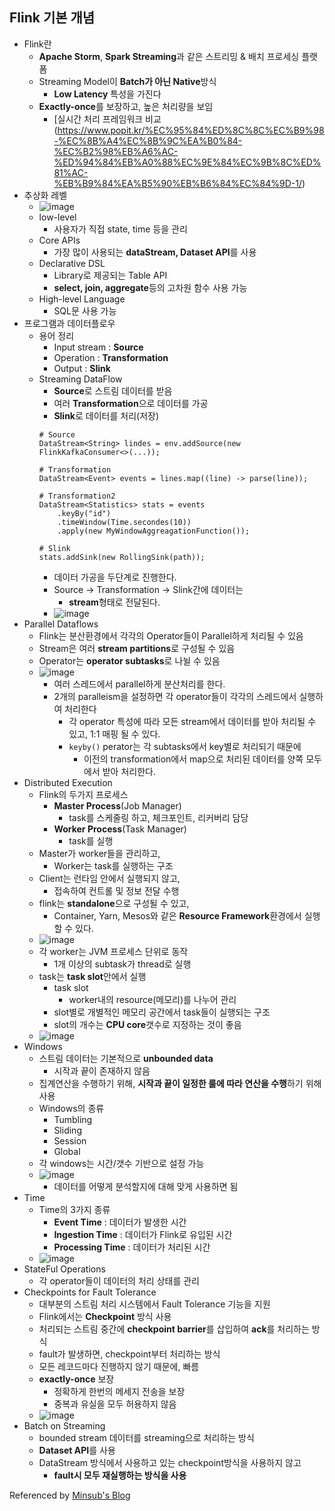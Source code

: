 ## Flink 기본 개념
- Flink란
    - **Apache Storm**, **Spark Streaming**과 같은 스트리밍 & 배치 프로세싱 플랫폼
    - Streaming Model이 **Batch가 아닌 Native**방식
        - **Low Latency** 특성을 가진다
    - **Exactly-once**를 보장하고, 높은 처리량을 보임
        - [실시간 처리 프레임워크 비교(https://www.popit.kr/%EC%95%84%ED%8C%8C%EC%B9%98-%EC%8B%A4%EC%8B%9C%EA%B0%84-%EC%B2%98%EB%A6%AC-%ED%94%84%EB%A0%88%EC%9E%84%EC%9B%8C%ED%81%AC-%EB%B9%84%EA%B5%90%EB%B6%84%EC%84%9D-1/)
- 추상화 레벨
    - ![image](https://user-images.githubusercontent.com/10006290/49299942-559fa400-f504-11e8-8c3f-e9c98b1ffbb5.png)
    - low-level
        - 사용자가 직접 state, time 등을 관리
    - Core APIs
        - 가장 많이 사용되는 **dataStream, Dataset API**를 사용
    - Declarative DSL
        - Library로 제공되는 Table API
        - **select, join, aggregate**등의 고차원 함수 사용 가능
    - High-level Language
        - SQL문 사용 가능
- 프로그램과 데이터플로우
    - 용어 정리
        - Input stream : **Source**
        - Operation : **Transformation**
        - Output : **Slink**
    - Streaming DataFlow
        - **Source**로 스트림 데이터를 받음
        - 여러 **Transformation**으로 데이터를 가공
        - **Slink**로 데이터를 처리(저장)
        ```
        # Source
        DataStream<String> lindes = env.addSource(new FlinkKafkaConsumer<>(...));

        # Transformation
        DataStream<Event> events = lines.map((line) -> parse(line));

        # Transformation2
        DataStream<Statistics> stats = events
            .keyBy("id")
            .timeWindow(Time.secondes(10))
            .apply(new MyWindowAggreagationFunction());
        
        # Slink
        stats.addSink(new RollingSink(path));
        ```
        - 데이터 가공을 두단계로 진행한다.
        - Source -> Transformation -> Slink간에 데이터는
            - **stream**형태로 전달된다.
        - ![image](https://user-images.githubusercontent.com/10006290/49300383-6ef52000-f505-11e8-9925-280f3c702234.png)
- Parallel Dataflows
    - Flink는 분산환경에서 각각의 Operator들이 Parallel하게 처리될 수 있음
    - Stream은 여러 **stream partitions**로 구성될 수 있음
    - Operator는 **operator subtasks**로 나뉠 수 있음
    - ![image](https://user-images.githubusercontent.com/10006290/49325281-1fedd000-f583-11e8-977d-b3030a38eb90.png)
        - 여러 스레드에서 parallel하게 분산처리를 한다.
        - 2개의 paralleism을 설정하면 각 operator들이 각각의 스레드에서 실행하여 처리한다
            - 각 operator 특성에 따라 모든 stream에서 데이터를 받아 처리될 수 있고, 1:1 매핑 될 수 있다.
            - ```keyby()``` perator는 각 subtasks에서 key별로 처리되기 때문에
                - 이전의 transformation에서 map으로 처리된 데이터를
                    양쪽 모두에서 받아 처리한다.
- Distributed Execution
    - Flink의 두가지 프로세스
        - **Master Process**(Job Manager)
            - task를 스케줄링 하고, 체크포인트, 리커버리 담당
        - **Worker Process**(Task Manager)
            - task를 실행
    - Master가 worker들을 관리하고,
        - Worker는 task를 실행하는 구조
    - Client는 런타임 안에서 실행되지 않고,
        - 접속하여 컨트롤 및 정보 전달 수행
    - flink는 **standalone**으로 구성될 수 있고,
        - Container, Yarn, Mesos와 같은 **Resource Framework**환경에서 실행할 수 있다.
    - ![image](https://user-images.githubusercontent.com/10006290/49325688-0bf99c80-f58a-11e8-815c-c6ba055afa9e.png)
    - 각 worker는 JVM 프로세스 단위로 동작
        - 1개 이상의 subtask가 thread로 실행
    - task는 **task slot**안에서 실행
        - task slot
            - worker내의 resource(메모리)를 나누어 관리
        - slot별로 개별적인 메모리 공간에서 task들이 실행되는 구조
        - slot의 개수는 **CPU core**갯수로 지정하는 것이 좋음
    - ![image](https://user-images.githubusercontent.com/10006290/49325710-63980800-f58a-11e8-90cc-e5726d9d50d8.png)
- Windows
    - 스트림 데이터는 기본적으로 **unbounded data**
        - 시작과 끝이 존재하지 않음
    - 집계연산을 수행하기 위해, **시작과 끝이 일정한 룰에 따라 연산을 수행**하기 위해 사용
    - Windows의 종류
        - Tumbling
        - Sliding
        - Session
        - Global
    - 각 windows는 시간/갯수 기반으로 설정 가능
    - ![image](https://user-images.githubusercontent.com/10006290/49325735-be316400-f58a-11e8-9558-9d15c6e9cba2.png)
        - 데이터를 어떻게 분석할지에 대해 맞게 사용하면 됨
- Time
    - Time의 3가지 종류
        - **Event Time** : 데이터가 발생한 시간
        - **Ingestion Time** : 데이터가 Flink로 유입된 시간
        - **Processing Time** : 데이터가 처리된 시간
    - ![image](https://user-images.githubusercontent.com/10006290/49325753-f2a52000-f58a-11e8-9f32-6204ede0b1c4.png)
- StateFul Operations
    - 각 operator들이 데이터의 처리 상태를 관리
- Checkpoints for Fault Tolerance
    - 대부분의 스트림 처리 시스템에서 Fault Tolerance 기능을 지원
    - Flink에서는 **Checkpoint** 방식 사용
    - 처리되는 스트림 중간에 **checkpoint barrier**를 삽입하여 **ack**를 처리하는 방식
    - fault가 발생하면, checkpoint부터 처리하는 방식
    - 모든 레코드마다 진행하지 않기 때문에, 빠름
    - **exactly-once** 보장
        - 정확하게 한번의 메세지 전송을 보장
        - 중복과 유실을 모두 허용하지 않음
    - ![image](https://user-images.githubusercontent.com/10006290/49325787-5e878880-f58b-11e8-9a68-12c570e6da93.png)
- Batch on Streaming
    - bounded stream 데이터를 streaming으로 처리하는 방식
    - **Dataset API**를 사용
    - DataStream 방식에서 사용하고 있는 checkpoint방식을 사용하지 않고
        - **fault시 모두 재실행하는 방식을 사용**



Referenced by [Minsub's Blog](http://gyrfalcon.tistory.com/entry/Flink-1-%EC%86%8C%EA%B0%9C-Basic-Concept)